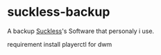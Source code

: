 # suckless-backup
A backup [Suckless](https://suckless.org)'s Software that personaly i use.

requirement
install playerctl for dwm
